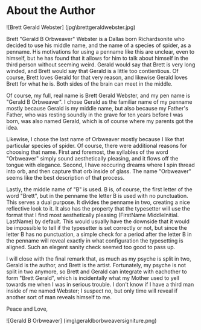 # About the Author

![Brett Gerald Webster] (jpg\brettgeraldwebster.jpg)

Brett "Gerald B Orbweaver" Webster is a Dallas born Richardsonite who decided
to use his middle name, and the name of a species of spider, as a penname. His
motivations for using a penname like this are unclear, even to himself, but he
has found that it allows for him to talk about himself in the third person
without seeming weird. Gerald would say that Brett is very long winded, and
Brett would say that Gerald is a little too contientious. Of course, Brett
loves Gerald for that very reason, and likewise Gerald loves Brett for what he
is. Both sides of the brain can meet in the middle.

Of course, my full, real name is Brett Gerald Webster, and my pen name is
"Gerald B Orbweaver". I chose Gerald as the familiar name of my penname mostly
because Gerald is my middle name, but also because my Father's Father, who was
resting soundly in the grave for ten years before I was born, was also named
Gerald, which is of course where my parents got the idea.

Likewise, I chose the last name of Orbweaver mostly because I like that
particular species of spider. Of course, there were additional reasons for
choosing that name. First and foremost, the syllables of the word "Orbweaver"
simply sound aesthetically pleasing, and it flows off the tongue with elegance.
Second, I have reccuring dreams where I spin thread into orb, and then
capture that orb inside of glass. The name "Orbweaver" seems like the best
description of that process.

Lastly, the middle name of "B" is used. B is, of course, the first letter of
the word "Brett", but in the penname the letter B is used with no punctuation.
This serves a dual purpose. It divides the penname in two,
creating a nice reflective look to it. It also has the property that the
typesetter will use the format that I find most aesthetically pleasing
(FirstName MiddleInitial. LastName) by default. This would usually have the
downside that it would be impossible to tell if the typesetter is set correctly
or not, but since the letter B has no punctuation, a simple check for a period
after the letter B in the penname will reveal exactly in what configuration the
typesetting is aligned. Such an elegent sanity check seemed too good to pass
up.

I will close with the final remark that, as much as my psyche is split in
two, Gerald is the author, and Brett is the artist. Fortunately, my psyche is
not split in two anymore, so Brett and Gerald can integrate with eachother to
form "Brett Gerald", which is incidentally what my Mother used to yell towards
me when I was in serious trouble.  I don't know if I have a third man inside of
me named Webster; I suspect no, but only time will reveal if another sort of
man reveals himself to me.

Peace and Love,

![Gerald B Orbweaver] (img\geraldborbweaversigniture.png)
